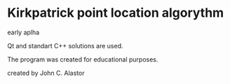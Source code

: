 # Kirkpatrick point location algorythm 

early aplha

Qt and standart C++ solutions are used.

The program was created for educational purposes.

created by John C. Alastor
